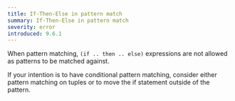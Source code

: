 ```yaml
---
title: If-Then-Else in pattern match
summary: If-Then-Else in pattern match
severity: error
introduced: 9.6.1
---
```


When pattern matching, `(if .. then .. else)` expressions are not allowed as patterns to be matched against.

If your intention is to have conditional pattern matching, consider either pattern matching on tuples or to move the if statement outside of the pattern.

